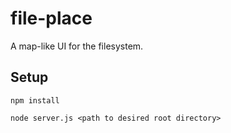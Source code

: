 # file-place

A map-like UI for the filesystem.

## Setup

`npm install`

`node server.js <path to desired root directory>`
